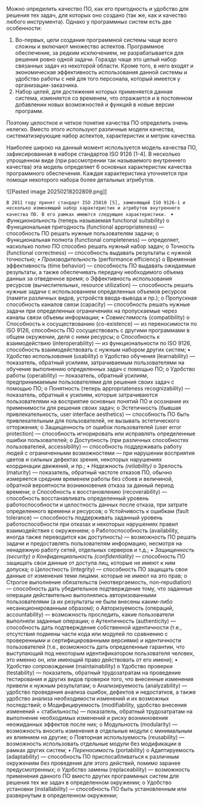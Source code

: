 Можно определить качество ПО, как его пригодность и удобство для решения тех задач, для которых оно создано (так же, как и качество любого инструмента). Однако у программных систем есть две особенности:

1) Во-первых, цели создания программной системы чаще всего сложны и включают множество аспектов. Программное обеспечение, за редким исключением, не разрабатывается для решения ровно одной задачи. Гораздо чаще это целый набор связанных задач из некоторой области. Кроме того, в него входят и экономическая эффективность использования данной системы и удобство работы с ней для того персонала, который имеется у организации-заказчика. 
2) Набор целей, для достижения которых применяется данная система, изменяется со временем, что отражается и в постоянном добавлении новых возможностей и функций в новые версии программ.

Поэтому целостное и четкое понятие качества ПО определить очень нелегко. Вместо этого используют различные модели качества, систематизирующие набор аспектов, характеристик и метрик качества.

Наиболее широко на данный момент используется модель качества ПО, зафиксированная в наборе стандартов ISO 9126 [1-4]. В несколько упрощенном виде (при рассмотрении так называемого внутреннего качества) эта модель определяет 6 основных характеристик качества программного обеспечения. Каждая характеристика уточняется при помощи некоторого набора более детальных атрибутов.

![[Pasted image 20250218202809.png]]

`В 2011 году принят стандарт ISO 25010 [5], заменяющий ISO 9126-1 и несколько изменяющий набор характеристик и атрибутов внутреннего качества ПО. В его рамках имеются следующие характеристики. `
• _Функциональность_ (теперь называемая functional suitability) 
	o Функциональная пригодность (functional appropriateness) — способность ПО решать нужные пользователям задачи; 
	o Функциональная полнота (functional completeness) — определяет, насколько полно ПО способно решать нужный набор задач; 
	o Точность (functional correctness) — способность выдавать результаты с нужной точностью; 
• _Производительность_ (performance efficiency) 
	o Временная эффективность (time behavior) — способность ПО выдавать ожидаемые результаты, а также обеспечивать передачу необходимого объема данных за отведенное время; 
	o Эффективность использования ресурсов (вычислительных, resource utilization) — способность решать нужные задачи с использованием определенных объемов ресурсов (памяти различных видов, устройств ввода-вывода и пр.); 
	o Пропускная способность каналов связи (capacity) — способность решать нужные задачи при определенных ограничениях на пропускаемые через каналы связи объемы информации; 
• _Совместимость_ (compatibility) 
	o Способность к сосуществованию (co-existence) — из переносимости по ISO 9126, способность ПО сосуществовать с другими программами в общем окружении, деля с ними ресурсы; 
	o Способность к взаимодействию (interoperability) — из функциональности по ISO 9126, способность взаимодействовать с нужным набором других систем; 
• _Удобство использования_ (usability) 
	o Удобство обучения (learnability) — показатель, обратный усилиям, затрачиваемым пользователями на обучение выполнению определенных задач с помощью ПО; 
	o Удобство работы (operability) — показатель, обратный усилиям, предпринимаемым пользователями для решения своих задач с помощью ПО;
	o Понятность (теперь appropriateness recognizability) — показатель, обратный к усилиям, которые затрачиваются пользователями на восприятие основных понятий ПО и осознание их применимости для решения своих задач; 
	o Эстетичность (бывшая привлекательность, user interface aesthetics) — способность ПО быть привлекательным для пользователей, не вызывать эстетического отторжения; 
	o Защищенность от ошибок пользователей (user error protection) — способность игнорировать или исправлять определенные ошибки пользователей; 
	o Доступность (при различных способностях пользователей, accessibility) — способность поддерживать работу людей с ограниченными возможностями — при нарушении восприятия цветов и сильных дефектах зрения, некоторых нарушениях координации движений, и пр.; 
• _Надежность (reliability)_ 
	o Зрелость (maturity) — показатель, обратный частоте отказов ПО, обычно измеряется средним временем работы без сбоев и величиной, обратной вероятности возникновения отказа за данный период времени; 
	o Способность к восстановлению (recoverability) — способность восстанавливать определенный уровень работоспособности и целостность данных после отказа, при затрате определенного времени и ресурсов; 
	o Устойчивость к ошибкам (fault tolerance) — способность поддерживать заданный уровень работоспособности при отказах и некоторых нарушениях правил взаимодействия с окружением; 
	o Работоспособность (availability, иногда также переводится как доступность) — возможность ПО решать задачи и предоставлять пользователям информацию, несмотря на ненадежную работу сетей, отдельных серверов и т.д.; 
• _Защищенность (security) o Конфиденциальность (confidentiality)_ — способность ПО защищать свои данные от доступа лиц, которые не имеют к ним допуска;
	o Целостность (integrity) — способность ПО защищать свои данные от изменения теми лицами. которые не имеют на это прав; 
	o Строгое выполнение обязательств (неотвергаемость, non-repudiation) — способность дать убедительное подтверждение тому, что заданные операции действительно выполнялись авторизованными пользователями (а их результаты не были внесены каким-либо несанкционированным образом); 
	o Авторизуемость (операций, accountability) — возможность проследить, какие пользователи выполняли заданные операции; 
	o Аутентичность (authenticity) — способность дать подтверждение собственной идентичности (т.е., отсутствия подмены части кода или модулей по сравнению с проверенными и сертифицированными версиями) и идентичности пользователей (т.е., возможность дать определенные гарантии, что выступающий под некоторым идентификатором пользователя человек, это именно он, или имеющий право действовать от его имени); 
• _Удобство сопровождения_ (maintainability) 
	o Удобство проверки (testability) — показатель, обратный трудозатратам на проведение тестирования и других видов проверки того, что внесенные изменения привели к нужным результатам; 
	o Анализируемость (analyzability) — удобство проведения анализа ошибок, дефектов и недостатков, а также удобство анализа необходимости изменений и их возможных последствий; 
	o Модифицируемость (modifiability, удобство внесения изменений + стабильность) — показатель, обратный трудозатратам на выполнение необходимых изменений и риску возникновения неожиданных эффектов после них; o Модульность (modularity) — возможность вносить изменения в отдельные модули с минимальным их влиянием на другие;
	o Повторная используемость (reusability) — возможность использовать отдельные модули без модификации в рамках других систем; 
• _Переносимость_ (portability) 
	o Адаптируемость (adaptability) — способность ПО приспосабливаться к различным окружениям без проведения для этого действий, помимо заранее предусмотренных; 
	o Удобство замены (replaceability) — возможность применения данного ПО вместо других программных систем для решения тех же задач в определенном окружении; 
	o Удобство установки (installability) — способность ПО быть установленным или развернутым в определенном окружении;